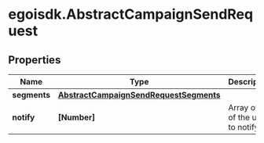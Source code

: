 # egoisdk.AbstractCampaignSendRequest

## Properties

Name | Type | Description | Notes
------------ | ------------- | ------------- | -------------
**segments** | [**AbstractCampaignSendRequestSegments**](AbstractCampaignSendRequestSegments.md) |  | 
**notify** | **[Number]** | Array of IDs of the users to notify | [optional] 


